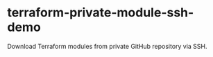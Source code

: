 # terraform-private-module-ssh-demo
Download Terraform modules from private GitHub repository via SSH.
